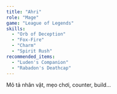 ```yaml
---
title: "Ahri"
role: "Mage"
game: "League of Legends"
skills:
  - "Orb of Deception"
  - "Fox-Fire"
  - "Charm"
  - "Spirit Rush"
recommended_items:
  - "Luden's Companion"
  - "Rabadon's Deathcap"
---
```


Mô tả nhân vật, mẹo chơi, counter, build…
